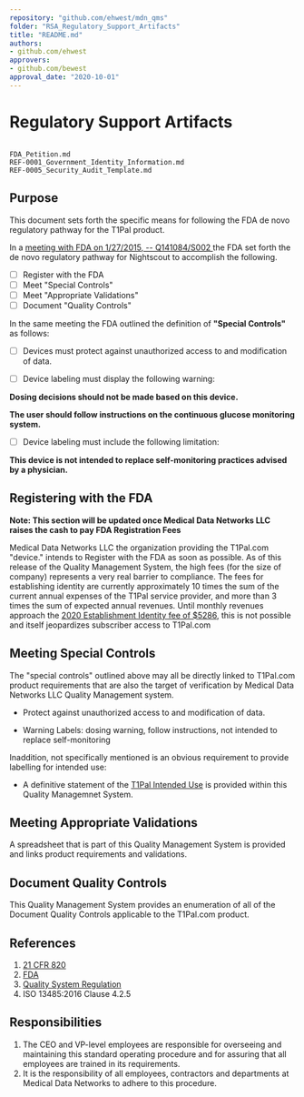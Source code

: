 ```yaml
---
repository: "github.com/ehwest/mdn_qms"
folder: "RSA_Regulatory_Support_Artifacts"
title: "README.md"
authors:
- github.com/ehwest
approvers:
- github.com/bewest
approval_date: "2020-10-01"
---
```


# Regulatory Support Artifacts

```{toctree}

FDA_Petition.md
REF-0001_Government_Identity_Information.md
REF-0005_Security_Audit_Template.md
```

## Purpose

This document sets forth the specific means for following the FDA de novo regulatory pathway for the T1Pal product.

In a [meeting with FDA on 1/27/2015, -- Q141084/S002 ](https://github.com/ehwest/mdn_qms/blob/master/RSA_Regulatory_Support_Artifacts/minutes-pdfjam.pdf) the FDA set forth the de novo regulatory pathway for Nightscout to accomplish the following.

- [ ]  Register with the FDA
- [ ]  Meet "Special Controls"
- [ ]  Meet "Appropriate Validations"
- [ ]  Document "Quality Controls"

In the same meeting the FDA outlined the definition of **"Special Controls"** as follows:

- [ ]  Devices must protect against unauthorized access to and modification of data.

- [ ]  Device labeling must display the following warning: 

  **Dosing decisions should not be made based on this device.**
  
  **The user should follow instructions on the continuous glucose monitoring system.**
  
- [ ]  Device labeling must include the following limitation:  

  **This device is not intended to replace self-monitoring practices advised by a physician.**

## Registering with the FDA

**Note:  This section will be updated once Medical Data Networks LLC raises the cash to pay FDA Registration Fees**

Medical Data Networks LLC the organization providing the T1Pal.com "device." intends to Register with the FDA as soon as possible.
As of this release of the Quality Management System, the high fees (for the size of company) represents a very real barrier 
to compliance.  The fees for establishing identity are currently approximately 10 times the sum of the current annual expenses of the T1Pal service provider, and more than 3 times the sum of expected annual revenues.   Until monthly revenues approach the [2020 Establishment Identity fee of $5286](https://www.fda.gov/medical-devices/how-study-and-market-your-device/device-registration-and-listing), this is not possible and itself jeopardizes subscriber access to T1Pal.com

## Meeting Special Controls

The "special controls" outlined above may all be directly linked to T1Pal.com product requirements that are also the target of verification by Medical Data Networks LLC Quality Management system.


* Protect against unauthorized access to and modification of data.

* Warning Labels: dosing warning, follow instructions, not intended to replace self-monitoring

Inaddition, not specifically mentioned is an obvious requirement to provide labelling for intended use:

* A definitive statement of the [T1Pal Intended Use]( https://github.com/ehwest/mdn_qms/blob/master/PD_Product_Definition/PD_0002_Intended_Use.md)  is provided within this Quality Managemnet System.

## Meeting Appropriate Validations

A spreadsheet that is part of this Quality Management System is provided and links product requirements and validations.

## Document Quality Controls

This Quality Management System provides an enumeration of all of the Document Quality Controls applicable to the T1Pal.com product.




## References

1. [21 CFR 820](https://www.accessdata.fda.gov/scripts/cdrh/cfdocs/cfcfr/CFRSearch.cfm?CFRPart=820&amp;showFR=1&amp;subpartNode=21:8.0.1.1.12.13)
2. [FDA](https://www.accessdata.fda.gov/scripts/cdrh/cfdocs/cfcfr/CFRSearch.cfm?CFRPart=820&amp;showFR=1&amp;subpartNode=21:8.0.1.1.12.13)
3.  [Quality System Regulation](https://www.accessdata.fda.gov/scripts/cdrh/cfdocs/cfcfr/CFRSearch.cfm?CFRPart=820&amp;showFR=1&amp;subpartNode=21:8.0.1.1.12.13)
4. ISO 13485:2016 Clause 4.2.5

## Responsibilities

1. The CEO and VP-level employees are responsible for overseeing and maintaining this standard operating procedure and for assuring that all employees are trained in its requirements.
2. It is the responsibility of all employees, contractors and departments at Medical Data Networks to adhere to this procedure.
